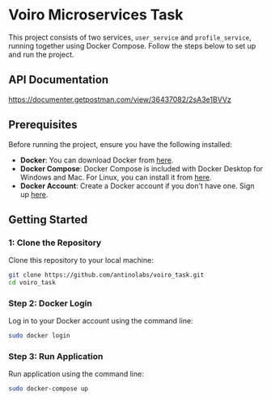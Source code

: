 # Voiro Microservices Task

This project consists of two services, `user_service` and `profile_service`, running together using Docker Compose. Follow the steps below to set up and run the project.

## API Documentation
https://documenter.getpostman.com/view/36437082/2sA3e1BVVz

## Prerequisites
 
Before running the project, ensure you have the following installed:

- **Docker**: You can download Docker from [here](https://docs.docker.com/get-docker/).
- **Docker Compose**: Docker Compose is included with Docker Desktop for Windows and Mac. For Linux, you can install it from [here](https://docs.docker.com/compose/install/).
- **Docker Account**: Create a Docker account if you don't have one. Sign up [here](https://hub.docker.com/signup).

## Getting Started

### 1: Clone the Repository

Clone this repository to your local machine:

```sh
git clone https://github.com/antinolabs/voiro_task.git
cd voiro_task
```

### Step 2: Docker Login

Log in to your Docker account using the command line:

```sh
sudo docker login
```

### Step 3: Run Application

Run application using the command line:

```sh
sudo docker-compose up
```
